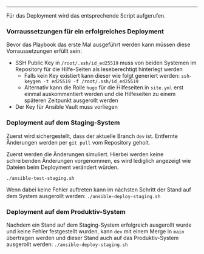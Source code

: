 ---

Für das Deployment wird das entsprechende Script aufgerufen.

### Vorraussetzungen für ein erfolgreiches Deployment

Bevor das Playbook das erste Mal ausgeführt werden kann müssen diese Vorraussetzungen erfüllt sein:

- SSH Public Key in `/root/.ssh/id_ed25519` muss von beiden Systemen im Repository für die Hilfe-Seiten als leseberechtigt hinterlegt werden 
  - Falls kein Key existiert kann dieser wie folgt generiert werden: `ssh-keygen -t ed25519 -f /root/.ssh/id_ed25519`
  - Alternativ kann die Rolle `hugo` für die Hilfeseiten in `site.yml` erst einmal auskommentiert werden und die Hilfeseiten zu einem späteren Zeitpunkt ausgerollt werden
- Der Key für Ansible Vault muss vorliegen

### Deployment auf dem Staging-System

Zuerst wird sichergestellt, dass der aktuelle Branch `dev` ist. Entfernte Änderungen werden per `git pull` vom Repository geholt.

Zuerst werden die Änderungen simuliert. Hierbei werden keine schreibenden Änderungen vorgenommen, es wird lediglich angezeigt wie Dateien beim Deployment verändert würden.

`./ansible-test-staging.sh`

Wenn dabei keine Fehler auftreten kann im nächsten Schritt der Stand auf dem System ausgerollt werden: `./ansible-deploy-staging.sh`

### Deployment auf dem Produktiv-System

Nachdem ein Stand auf dem Staging-System erfolgreich ausgerollt wurde und keine Fehler festgestellt wurden, kann `dev` mit einem Merge in `main` übertragen werden und dieser Stand auch auf das Produktiv-System ausgerollt werden: `./ansible-deploy-staging.sh`
